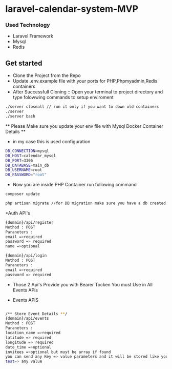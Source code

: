 # laravel-calendar-system-MVP

### Used Technology ###
* Laravel Framework
* Mysql
* Redis

## Get started ##
* Clone the Project from the Repo
* Update .env.example file with your ports for PHP,Phpmyadmin,Redis containers
* After Successfull Cloning  :: Open your terminal to project directory and type folowwing commands to setup enviroment
``` sh
./server closeall // run it only if you want to down old containers
./server
./server bash
```
** Please Make sure you update your env file with Mysql Docker Container Details **

* in my case this is used configuration
``` sh
DB_CONNECTION=mysql
DB_HOST=calendar_mysql
DB_PORT=3306
DB_DATABASE=main_db
DB_USERNAME=root
DB_PASSWORD="root"
```

* Now you are inside PHP Container run following command
``` sh
composer update
```
``` sh
php artisan migrate //for DB migration make sure you have a db created
```

*Auth API's 
``` sh
{domain}/api/register
Method : POST 
Paraneters :
email =>required
password => required
name =>optional
```
``` sh
{domain}/api/login
Method : POST 
Paraneters :
email =>required
password => required
```
- Those 2 Api's Provide you with Bearer Tocken You must Use in All Events APis

* Events APIS
``` sh

/** Store Event Details **/
{domain}/api/events
Method : POST 
Paraneters :
location_name =>required
latitude => required
longitude => required
date_time =>optional
invitees =>optional but must be array if found
you can send any Key => value parameters and it will be stored like you can send
test=> any value
```
